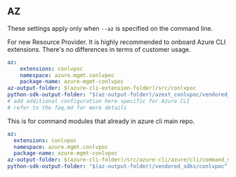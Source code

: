 ## AZ

These settings apply only when `--az` is specified on the command line.

For new Resource Provider. It is highly recommended to onboard Azure CLI extensions. There's no differences in terms of customer usage. 

``` yaml $(az) && $(target-mode) != 'core'
az:
    extensions: conlvpoc
    namespace: azure.mgmt.conlvpoc
    package-name: azure-mgmt-conlvpoc
az-output-folder: $(azure-cli-extension-folder)/src/conlvpoc
python-sdk-output-folder: "$(az-output-folder)/azext_conlvpoc/vendored_sdks/conlvpoc"
# add additional configuration here specific for Azure CLI
# refer to the faq.md for more details
```



This is for command modules that already in azure cli main repo. 
``` yaml $(az) && $(target-mode) == 'core'
az:
  extensions: conlvpoc
  namespace: azure.mgmt.conlvpoc
  package-name: azure-mgmt-conlvpoc
az-output-folder: $(azure-cli-folder)/src/azure-cli/azure/cli/command_modules/conlvpoc
python-sdk-output-folder: "$(az-output-folder)/vendored_sdks/conlvpoc"
``` 